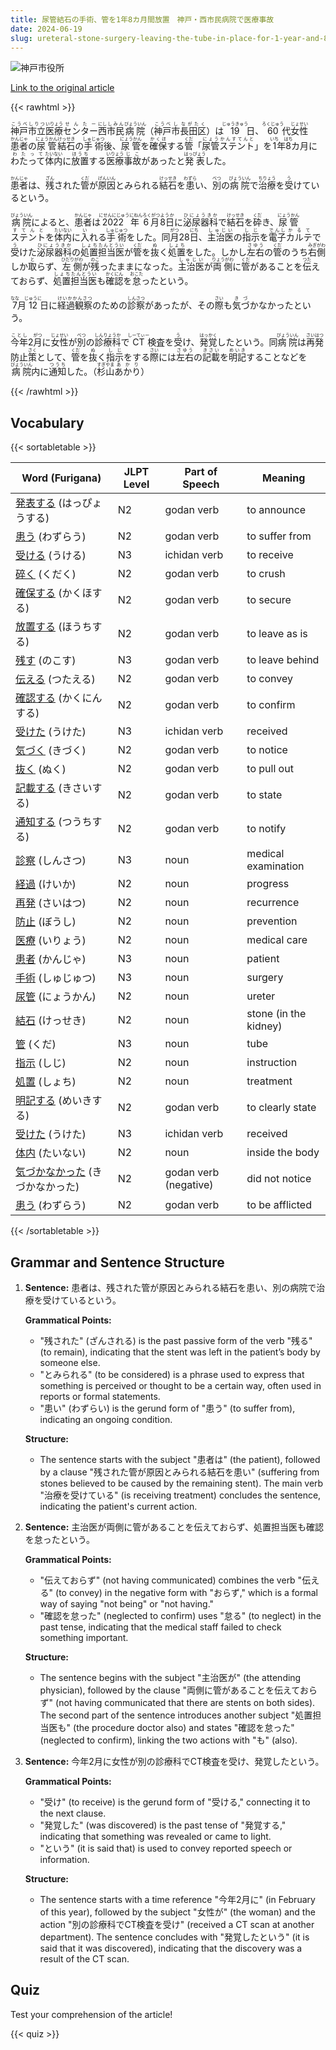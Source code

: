 ```yaml
---
title: 尿管結石の手術、管を1年8カ月間放置　神戸・西市民病院で医療事故
date: 2024-06-19
slug: ureteral-stone-surgery-leaving-the-tube-in-place-for-1-year-and-8-months-medical-accident-at-kobe-nishishi-hospital
---
```


![神戸市役所](https://www.asahicom.jp/imgopt/img/b9bc2391c4/comm_L/AS20240719002387.jpg "神戸市役所")

[Link to the original article](https://asahi.com/articles/ASS7M2JC5S7MPIHB00KM.html?iref=pc_apital_top__n)

{{< rawhtml >}}
<p><ruby>神戸市立<rt>こうべしりつ</rt></ruby><ruby>医療<rt>いりょう</rt></ruby><ruby>センター<rt>せんたー</rt></ruby><ruby>西<rt>にし</rt></ruby><ruby>市民<rt>しみん</rt></ruby><ruby>病院<rt>びょういん</rt></ruby>（<ruby>神戸<rt>こうべ</rt></ruby><ruby>市<rt>し</rt></ruby><ruby>長田区<rt>ながたく</rt></ruby>）は<ruby>19<rt>じゅうきゅう</rt></ruby>日、<ruby>60<rt>ろくじゅう</rt></ruby>代<ruby>女性<rt>じょせい</rt></ruby><ruby>患者<rt>かんじゃ</rt></ruby>の<ruby>尿管<rt>にょうかん</rt></ruby><ruby>結石<rt>けっせき</rt></ruby>の<ruby>手術<rt>しゅじゅつ</rt></ruby>後、<ruby>尿管<rt>にょうかん</rt></ruby>を<ruby>確保<rt>かくほ</rt></ruby>する<ruby>管<rt>くだ</rt></ruby>「<ruby>尿管ステント<rt>にょうかんすてんと</rt></ruby>」を<ruby>1<rt>いち</rt></ruby>年<ruby>8<rt>はち</rt></ruby>カ月に<ruby>わたって<rt>わたって</rt></ruby><ruby>体内<rt>たいない</rt></ruby>に<ruby>放置<rt>ほうち</rt></ruby>する<ruby>医療<rt>いりょう</rt></ruby><ruby>事故<rt>じこ</rt></ruby>があったと<ruby>発表<rt>はっぴょう</rt></ruby>した。</p>

<p><ruby>患者<rt>かんじゃ</rt></ruby>は、<ruby>残<rt>ざん</rt></ruby>された<ruby>管<rt>くだ</rt></ruby>が<ruby>原因<rt>げんいん</rt></ruby>とみられる<ruby>結石<rt>けっせき</rt></ruby>を<ruby>患<rt>わずら</rt></ruby>い、<ruby>別<rt>べつ</rt></ruby>の<ruby>病院<rt>びょういん</rt></ruby>で<ruby>治療<rt>ちりょう</rt></ruby>を<ruby>受<rt>う</rt></ruby>けているという。</p>

<p><ruby>病院<rt>びょういん</rt></ruby>によると、<ruby>患者<rt>かんじゃ</rt></ruby>は<ruby>2022年<rt>にせんにじゅうにねん</rt></ruby><ruby>6月<rt>ろくがつ</rt></ruby><ruby>8日<rt>ようか</rt></ruby>に<ruby>泌尿器科<rt>ひにょうきか</rt></ruby>で<ruby>結石<rt>けっせき</rt></ruby>を<ruby>砕<rt>くだ</rt></ruby>き、<ruby>尿管<rt>にょうかん</rt></ruby><ruby>ステント<rt>すてんと</rt></ruby>を<ruby>体内<rt>たいない</rt></ruby>に<ruby>入<rt>い</rt></ruby>れる<ruby>手術<rt>しゅじゅつ</rt></ruby>をした。同<ruby>月<rt>がつ</rt></ruby>28<ruby>日<rt>にち</rt></ruby>、<ruby>主治医<rt>しゅじい</rt></ruby>の<ruby>指示<rt>しじ</rt></ruby>を<ruby>電子<rt>でんし</rt></ruby><ruby>カルテ<rt>かるて</rt></ruby>で<ruby>受<rt>う</rt></ruby>けた<ruby>泌尿器科<rt>ひにょうきか</rt></ruby>の<ruby>処置<rt>しょち</rt></ruby><ruby>担当医<rt>たんとうい</rt></ruby>が<ruby>管<rt>くだ</rt></ruby>を<ruby>抜<rt>ぬ</rt></ruby>く<ruby>処置<rt>しょち</rt></ruby>をした。しかし<ruby>左右<rt>さゆう</rt></ruby>の<ruby>管<rt>くだ</rt></ruby>のうち<ruby>右側<rt>みぎがわ</rt></ruby>しか<ruby>取<rt>と</rt></ruby>らず、<ruby>左側<rt>ひだりがわ</rt></ruby>が<ruby>残<rt>のこ</rt></ruby>ったままになった。<ruby>主治医<rt>しゅじい</rt></ruby>が<ruby>両側<rt>りょうがわ</rt></ruby>に<ruby>管<rt>くだ</rt></ruby>があることを<ruby>伝<rt>つた</rt></ruby>えておらず、<ruby>処置<rt>しょち</rt></ruby><ruby>担当医<rt>たんとうい</rt></ruby>も<ruby>確認<rt>かくにん</rt></ruby>を<ruby>怠<rt>おこた</rt></ruby>ったという。</p>

<p><ruby>7<rt>なな</rt></ruby>月<ruby>12<rt>じゅうに</rt></ruby>日に<ruby>経過観察<rt>けいかかんさつ</rt></ruby>のための<ruby>診察<rt>しんさつ</rt></ruby>があったが、その<ruby>際<rt>さい</rt></ruby>も<ruby>気づ<rt>きづ</rt></ruby>かなかったという。</p>

<p><ruby>今年<rt>ことし</rt></ruby>2<ruby>月<rt>がつ</rt></ruby>に<ruby>女性<rt>じょせい</rt></ruby>が<ruby>別<rt>べつ</rt></ruby>の<ruby>診療科<rt>しんりょうか</rt></ruby>で<ruby>CT<rt>しーてぃー</rt></ruby>検査を<ruby>受<rt>う</rt></ruby>け、<ruby>発覚<rt>はっかく</rt></ruby>したという。同<ruby>病院<rt>びょういん</rt></ruby>は<ruby>再発<rt>さいはつ</rt></ruby>防止<ruby>策<rt>さく</rt></ruby>として、<ruby>管<rt>くだ</rt></ruby>を<ruby>抜<rt>ぬ</rt></ruby>く<ruby>指示<rt>しじ</rt></ruby>をする<ruby>際<rt>さい</rt></ruby>には<ruby>左右<rt>さゆう</rt></ruby>の<ruby>記載<rt>きさい</rt></ruby>を<ruby>明記<rt>めいき</rt></ruby>することなどを<ruby>病院<rt>びょういん</rt></ruby>内に<ruby>通知<rt>つうち</rt></ruby>した。（<ruby>杉山<rt>すぎやま</rt></ruby><ruby>あかり<rt>あかり</rt></ruby>）</p>
{{< /rawhtml >}}

## Vocabulary


{{< sortabletable >}}

| Word (Furigana)         | JLPT Level | Part of Speech           | Meaning                           |
|-------------------------|------------|--------------------------|-----------------------------------|
|[発表する](https://jisho.org/search/%E7%99%BA%E8%A1%A8%E3%81%99%E3%82%8B) (はっぴょうする)| N2         | godan verb               | to announce                       |
|[患う](https://jisho.org/search/%E6%82%A3%E3%81%86) (わずらう)| N2         | godan verb               | to suffer from                    |
|[受ける](https://jisho.org/search/%E5%8F%97%E3%81%91%E3%82%8B) (うける)| N3         | ichidan verb             | to receive                        |
|[碎く](https://jisho.org/search/%E7%A2%8E%E3%81%8F) (くだく)| N2         | godan verb               | to crush                          |
|[確保する](https://jisho.org/search/%E7%A2%BA%E4%BF%9D%E3%81%99%E3%82%8B) (かくほする)| N2         | godan verb               | to secure                         |
|[放置する](https://jisho.org/search/%E6%94%BE%E7%BD%AE%E3%81%99%E3%82%8B) (ほうちする)| N2         | godan verb               | to leave as is                    |
|[残す](https://jisho.org/search/%E6%AE%8B%E3%81%99) (のこす)| N3         | godan verb               | to leave behind                   |
|[伝える](https://jisho.org/search/%E4%BC%9D%E3%81%88%E3%82%8B) (つたえる)| N2         | godan verb               | to convey                         |
|[確認する](https://jisho.org/search/%E7%A2%BA%E8%AA%8D%E3%81%99%E3%82%8B) (かくにんする)| N2         | godan verb               | to confirm                        |
|[受けた](https://jisho.org/search/%E5%8F%97%E3%81%91%E3%81%9F) (うけた)| N3         | ichidan verb             | received                          |
|[気づく](https://jisho.org/search/%E6%B0%97%E3%81%A5%E3%81%8F) (きづく)| N2         | godan verb               | to notice                         |
|[抜く](https://jisho.org/search/%E6%8A%9C%E3%81%8F) (ぬく)| N2         | godan verb               | to pull out                       |
|[記載する](https://jisho.org/search/%E8%A8%98%E8%BC%89%E3%81%99%E3%82%8B) (きさいする)| N2         | godan verb               | to state                          |
|[通知する](https://jisho.org/search/%E9%80%9A%E7%9F%A5%E3%81%99%E3%82%8B) (つうちする)| N2         | godan verb               | to notify                         |
|[診察](https://jisho.org/search/%E8%A8%BA%E5%AF%9F) (しんさつ)| N3         | noun                     | medical examination               |
|[経過](https://jisho.org/search/%E7%B5%8C%E9%81%8E) (けいか)| N2         | noun                     | progress                          |
|[再発](https://jisho.org/search/%E5%86%8D%E7%99%BA) (さいはつ)| N2         | noun                     | recurrence                        |
|[防止](https://jisho.org/search/%E9%98%B2%E6%AD%A2) (ぼうし)| N2         | noun                     | prevention                        |
|[医療](https://jisho.org/search/%E5%8C%BB%E7%99%82) (いりょう)| N2         | noun                     | medical care                      |
|[患者](https://jisho.org/search/%E6%82%A3%E8%80%85) (かんじゃ)| N3         | noun                     | patient                           |
|[手術](https://jisho.org/search/%E6%89%8B%E8%A1%93) (しゅじゅつ)| N3         | noun                     | surgery                           |
|[尿管](https://jisho.org/search/%E5%B0%BF%E7%AE%A1) (にょうかん)| N2         | noun                     | ureter                            |
|[結石](https://jisho.org/search/%E7%B5%90%E7%9F%B3) (けっせき)| N2         | noun                     | stone (in the kidney)            |
|[管](https://jisho.org/search/%E7%AE%A1) (くだ)| N3         | noun                     | tube                              |
|[指示](https://jisho.org/search/%E6%8C%87%E7%A4%BA) (しじ)| N2         | noun                     | instruction                       |
|[処置](https://jisho.org/search/%E5%87%A6%E7%BD%AE) (しょち)| N2         | noun                     | treatment                         |
|[明記する](https://jisho.org/search/%E6%98%8E%E8%A8%98%E3%81%99%E3%82%8B) (めいきする)| N2         | godan verb               | to clearly state                  |
|[受けた](https://jisho.org/search/%E5%8F%97%E3%81%91%E3%81%9F) (うけた)| N3         | ichidan verb             | received                          |
|[体内](https://jisho.org/search/%E4%BD%93%E5%86%85) (たいない)| N2         | noun                     | inside the body                   |
|[気づかなかった](https://jisho.org/search/%E6%B0%97%E3%81%A5%E3%81%8B%E3%81%AA%E3%81%8B%E3%81%A3%E3%81%9F) (きづかなかった)| N2 | godan verb (negative) | did not notice                   |
|[患う](https://jisho.org/search/%E6%82%A3%E3%81%86) (わずらう)| N2         | godan verb               | to be afflicted                   |

{{< /sortabletable >}}


## Grammar and Sentence Structure

1. **Sentence:** 患者は、残された管が原因とみられる結石を患い、別の病院で治療を受けているという。

   **Grammatical Points:**
   - "残された" (ざんされる) is the past passive form of the verb "残る" (to remain), indicating that the stent was left in the patient’s body by someone else.
   - "とみられる" (to be considered) is a phrase used to express that something is perceived or thought to be a certain way, often used in reports or formal statements.
   - "患い" (わずらい) is the gerund form of "患う" (to suffer from), indicating an ongoing condition.

   **Structure:**
   - The sentence starts with the subject "患者は" (the patient), followed by a clause "残された管が原因とみられる結石を患い" (suffering from stones believed to be caused by the remaining stent). The main verb "治療を受けている" (is receiving treatment) concludes the sentence, indicating the patient's current action.

2. **Sentence:** 主治医が両側に管があることを伝えておらず、処置担当医も確認を怠ったという。

   **Grammatical Points:**
   - "伝えておらず" (not having communicated) combines the verb "伝える" (to convey) in the negative form with "おらず," which is a formal way of saying "not being" or "not having."
   - "確認を怠った" (neglected to confirm) uses "怠る" (to neglect) in the past tense, indicating that the medical staff failed to check something important.

   **Structure:**
   - The sentence begins with the subject "主治医が" (the attending physician), followed by the clause "両側に管があることを伝えておらず" (not having communicated that there are stents on both sides). The second part of the sentence introduces another subject "処置担当医も" (the procedure doctor also) and states "確認を怠った" (neglected to confirm), linking the two actions with "も" (also).

3. **Sentence:** 今年2月に女性が別の診療科でCT検査を受け、発覚したという。

   **Grammatical Points:**
   - "受け" (to receive) is the gerund form of "受ける," connecting it to the next clause.
   - "発覚した" (was discovered) is the past tense of "発覚する," indicating that something was revealed or came to light.
   - "という" (it is said that) is used to convey reported speech or information.

   **Structure:**
   - The sentence starts with a time reference "今年2月に" (in February of this year), followed by the subject "女性が" (the woman) and the action "別の診療科でCT検査を受け" (received a CT scan at another department). The sentence concludes with "発覚したという" (it is said that it was discovered), indicating that the discovery was a result of the CT scan.

## Quiz

Test your comprehension of the article!

{{< quiz >}}